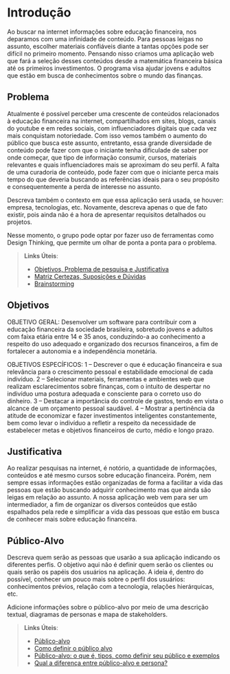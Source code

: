 # Introdução

Ao buscar na internet informações sobre educação financeira, nos deparamos com uma infinidade de conteúdo.  Para pessoas leigas no assunto, escolher materiais confiáveis diante a tantas opções pode ser difícil no primeiro momento. Pensando nisso criamos uma aplicação web que fará a seleção desses conteúdos desde a matemática financeira básica até os primeiros investimentos. O programa visa ajudar jovens e adultos que estão em busca de conhecimentos sobre o mundo das finanças.

## Problema
Atualmente é possível perceber uma crescente de conteúdos relacionados à educação financeira na internet, compartilhados em sites, blogs, canais do youtube e em redes sociais, com influenciadores digitais que cada vez mais conquistam notoriedade. Com isso vemos também o aumento do público que busca este assunto, entretanto, essa grande diversidade de conteúdo pode fazer com que o iniciante tenha dificulade de saber por onde começar, que tipo de informação consumir, cursos, materiais relevantes e quais influenciadores mais se aproximam do seu perfil. A falta de uma curadoria de conteúdo, pode fazer com que o iniciante perca mais tempo do que deveria buscando as referências ideais para o seu propósito e consequentemente a perda de interesse no assunto.

Descreva também o contexto em que essa aplicação será usada, se  houver: empresa, tecnologias, etc. Novamente, descreva apenas o que de  fato existir, pois ainda não é a hora de apresentar requisitos  detalhados ou projetos.

Nesse momento, o grupo pode optar por fazer uso  de ferramentas como Design Thinking, que permite um olhar de ponta a ponta para o problema.

> **Links Úteis**:
> - [Objetivos, Problema de pesquisa e Justificativa](https://medium.com/@versioparole/objetivos-problema-de-pesquisa-e-justificativa-c98c8233b9c3)
> - [Matriz Certezas, Suposições e Dúvidas](https://medium.com/educa%C3%A7%C3%A3o-fora-da-caixa/matriz-certezas-suposi%C3%A7%C3%B5es-e-d%C3%BAvidas-fa2263633655)
> - [Brainstorming](https://www.euax.com.br/2018/09/brainstorming/)

## Objetivos
OBJETIVO GERAL:  Desenvolver um software para contribuir com a educação financeira da sociedade brasileira, sobretudo jovens e adultos com faixa etária entre 14 e 35 anos, conduzindo-a ao conhecimento a respeito do uso adequado e organizado dos recursos financeiros, a fim de fortalecer a autonomia e a independência monetária.

OBJETIVOS ESPECÍFICOS:
1 – Descrever o que é educação financeira e sua relevância para o crescimento pessoal e estabilidade emocional de cada indivíduo.
2 – Selecionar materiais, ferramentas e ambientes web que realizam esclarecimentos sobre finanças, com o intuito de despertar no indivíduo uma postura adequada e consciente para o correto uso do dinheiro.
3 – Destacar a importância do controle de gastos, tendo em vista o alcance de um orçamento pessoal saudável.
4 – Mostrar a pertinência da atitude de economizar e fazer investimentos inteligentes constantemente, bem como levar o indivíduo a refletir a respeito da necessidade de estabelecer metas e objetivos financeiros de curto, médio e longo prazo.


## Justificativa

Ao realizar pesquisas na internet, é notório, a quantidade de informações, conteúdos e até mesmo cursos sobre educação financeira. Porém, nem sempre essas informações estão
organizadas de forma a facilitar a vida das pessoas que estão buscando adquirir conhecimento mas que ainda são leigas em relação ao assunto. 
A nossa aplicação web vem para ser um intermediador, a fim de organizar os diversos conteúdos que estão espalhados pela rede e simplificar a vida das pessoas que estão em busca de
conhecer mais sobre educação financeira.

## Público-Alvo

Descreva quem serão as pessoas que usarão a sua aplicação indicando os diferentes perfis. O objetivo aqui não é definir quem serão os clientes ou quais serão os papéis dos usuários na aplicação. A ideia é, dentro do possível, conhecer um pouco mais sobre o perfil dos usuários: conhecimentos prévios, relação com a tecnologia, relações
hierárquicas, etc.

Adicione informações sobre o público-alvo por meio de uma descrição textual, diagramas de personas e mapa de stakeholders.

> **Links Úteis**:
> - [Público-alvo](https://blog.hotmart.com/pt-br/publico-alvo/)
> - [Como definir o público alvo](https://exame.com/pme/5-dicas-essenciais-para-definir-o-publico-alvo-do-seu-negocio/)
> - [Público-alvo: o que é, tipos, como definir seu público e exemplos](https://klickpages.com.br/blog/publico-alvo-o-que-e/)
> - [Qual a diferença entre público-alvo e persona?](https://rockcontent.com/blog/diferenca-publico-alvo-e-persona/)
